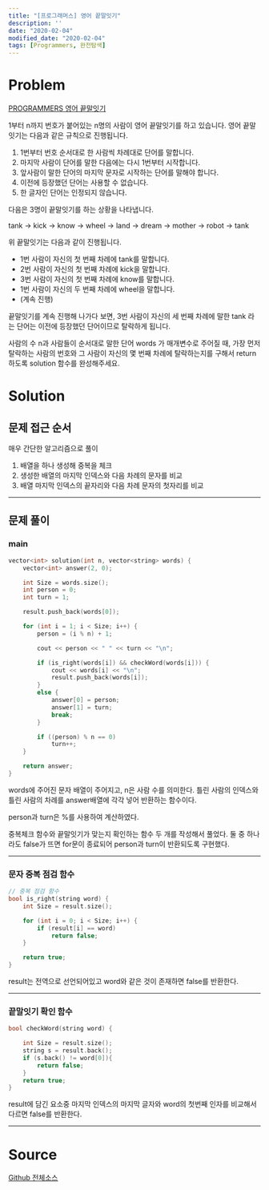 ```yaml
---
title: "[프로그래머스] 영어 끝말잇기"
description: ''
date: "2020-02-04"
modified_date: "2020-02-04"
tags: [Programmers, 완전탐색]
---
```


# Problem

[PROGRAMMERS 영어 끝말잇기](https://programmers.co.kr/learn/courses/30/lessons/12981)

1부터 n까지 번호가 붙어있는 n명의 사람이 영어 끝말잇기를 하고 있습니다. 영어 끝말잇기는 다음과 같은 규칙으로 진행됩니다.

1. 1번부터 번호 순서대로 한 사람씩 차례대로 단어를 말합니다.
2. 마지막 사람이 단어를 말한 다음에는 다시 1번부터 시작합니다.
3. 앞사람이 말한 단어의 마지막 문자로 시작하는 단어를 말해야 합니다.
4. 이전에 등장했던 단어는 사용할 수 없습니다.
5. 한 글자인 단어는 인정되지 않습니다.

다음은 3명이 끝말잇기를 하는 상황을 나타냅니다.

tank → kick → know → wheel → land → dream → mother → robot → tank

위 끝말잇기는 다음과 같이 진행됩니다.

- 1번 사람이 자신의 첫 번째 차례에 tank를 말합니다.
- 2번 사람이 자신의 첫 번째 차례에 kick을 말합니다.
- 3번 사람이 자신의 첫 번째 차례에 know를 말합니다.
- 1번 사람이 자신의 두 번째 차례에 wheel을 말합니다.
- (계속 진행)

끝말잇기를 계속 진행해 나가다 보면, 3번 사람이 자신의 세 번째 차례에 말한 tank 라는 단어는 이전에 등장했던 단어이므로 탈락하게 됩니다.

사람의 수 n과 사람들이 순서대로 말한 단어 words 가 매개변수로 주어질 때, 가장 먼저 탈락하는 사람의 번호와 그 사람이 자신의 몇 번째 차례에 탈락하는지를 구해서 return 하도록 solution 함수를 완성해주세요.

# Solution

## 문제 접근 순서

매우 간단한 알고리즘으로 풀이

1. 배열을 하나 생성해 중복을 체크
2. 생성한 배열의 마지막 인덱스와 다음 차례의 문자를 비교
3. 배열 마지막 인덱스의 끝자리와 다음 차례 문자의 첫자리를 비교

---

## 문제 풀이

### main

```cpp
vector<int> solution(int n, vector<string> words) {
	vector<int> answer(2, 0);

	int Size = words.size();
	int person = 0;
	int turn = 1;

	result.push_back(words[0]);

	for (int i = 1; i < Size; i++) {
		person = (i % n) + 1;

		cout << person << " " << turn << "\n";

		if (is_right(words[i]) && checkWord(words[i])) {
			cout << words[i] << "\n";
			result.push_back(words[i]);
		}
		else {
			answer[0] = person;
			answer[1] = turn;
			break;
		}

		if ((person) % n == 0)
			turn++;
	}

	return answer;
}
```

words에 주어진 문자 배열이 주어지고, n은 사람 수를 의미한다. 틀린 사람의 인덱스와 틀린 사람의 차례를 answer배열에 각각 넣어 반환하는 함수이다.

person과 turn은 %를 사용하여 계산하였다.

중복체크 함수와 끝말잇기가 맞는지 확인하는 함수 두 개를 작성해서 풀었다. 둘 중 하나라도 false가 뜨면 for문이 종료되어 person과 turn이 반환되도록 구현했다.

---

### 문자 중복 점검 함수

```cpp
// 중복 점검 함수
bool is_right(string word) {
	int Size = result.size();

	for (int i = 0; i < Size; i++) {
		if (result[i] == word)
			return false;
	}

	return true;
}
```

result는 전역으로 선언되어있고 word와 같은 것이 존재하면 false를 반환한다.

---

### 끝말잇기 확인 함수

```cpp
bool checkWord(string word) {

	int Size = result.size();
	string s = result.back();
	if (s.back() != word[0]){
		return false;
	}
	return true;
}
```

result에 담긴 요소중 마지막 인덱스의 마지막 글자와 word의 첫번째 인자를 비교해서 다르면 false를 반환한다.

---

# Source

[Github 전체소스](https://github.com/MinByeongChan/myMBC/blob/master/Codetest/Programmers/12981_WordGame.cpp)
